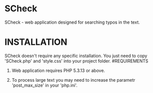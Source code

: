 # SCheck
SCheck - web application designed for searching typos in the text.
# INSTALLATION
SCheck doesn't require any specific installation. You just need to copy 'SCheck.php' and 'style.css' into your project folder.
#REQUIREMENTS
1) Web application requires PHP 5.3.13 or above.

2) To process large text you may need to increase the parametr 'post_max_size' in your 'php.ini'.

